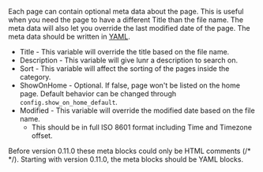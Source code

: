 <!-- 
{
  "order":1,
  "targetAudience":"user",
  "title": "Page Meta",
  "version":"1.0.0"
}
-->


Each page can contain optional meta data about the page. This is useful when you need the page to have a different
Title than the file name. The meta data will also let you override the last modified date of the page. The meta data
should be written in [YAML](http://www.yaml.org/spec/1.2/spec.html).

 * Title - This variable will override the title based on the file name.
 * Description - This variable will give lunr a description to search on.
 * Sort - This variable will affect the sorting of the pages inside the category.
 * ShowOnHome - Optional. If false, page won't be listed on the home page. Default behavior can be changed through `config.show_on_home_default`.
 * Modified - This variable will override the modified date based on the file name.
   * This should be in full ISO 8601 format including Time and Timezone offset.

Before version 0.11.0 these meta blocks could only be HTML comments (/\* \*/). Starting with version 0.11.0, the meta
blocks should be YAML blocks.
